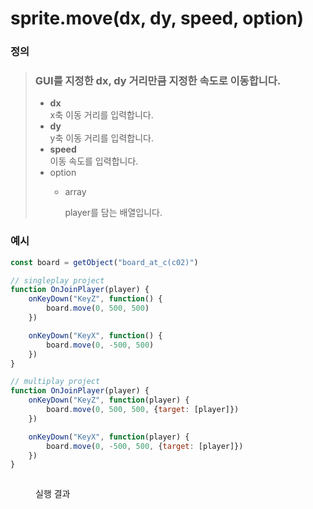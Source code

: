# sprite.move(dx, dy, speed, option)

### 정의

> ### GUI를 지정한 dx, dy 거리만큼 지정한 속도로 이동합니다.
>
>
>
> * **dx**\
>   x축 이동 거리를 입력합니다.
> * **dy**\
>   y축 이동 거리를 입력합니다.
> * **speed**\
>   이동 속도를 입력합니다.
> * option
>   *   array
>
>       player를 담는 배열입니다.



### 예시

```javascript
const board = getObject("board_at_c(c02)")

// singleplay project
function OnJoinPlayer(player) {
    onKeyDown("KeyZ", function() {
        board.move(0, 500, 500)
    })

    onKeyDown("KeyX", function() {
        board.move(0, -500, 500)
    })
}

// multiplay project
function OnJoinPlayer(player) {
    onKeyDown("KeyZ", function(player) {
        board.move(0, 500, 500, {target: [player]})
    })

    onKeyDown("KeyX", function(player) {
        board.move(0, -500, 500, {target: [player]})
    })
}
```

<figure><img src="../../../.gitbook/assets/화면_기록_2022-12-20_오후_1_28_38_AdobeExpress.gif" alt=""><figcaption><p>실행 결과</p></figcaption></figure>
